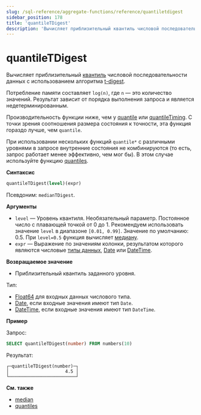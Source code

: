 ```yaml
---
slug: /sql-reference/aggregate-functions/reference/quantiletdigest
sidebar_position: 178
title: 'quantileTDigest'
description: 'Вычисляет приблизительный квантиль числовой последовательности данных с использованием алгоритма t-digest.'
---
```



# quantileTDigest

Вычисляет приблизительный [квантиль](https://en.wikipedia.org/wiki/Quantile) числовой последовательности данных с использованием алгоритма [t-digest](https://github.com/tdunning/t-digest/blob/master/docs/t-digest-paper/histo.pdf).

Потребление памяти составляет `log(n)`, где `n` — это количество значений. Результат зависит от порядка выполнения запроса и является недетерминированным.

Производительность функции ниже, чем у [quantile](/sql-reference/aggregate-functions/reference/quantile) или [quantileTiming](/sql-reference/aggregate-functions/reference/quantiletiming). С точки зрения соотношения размера состояния к точности, эта функция гораздо лучше, чем `quantile`.

При использовании нескольких функций `quantile*` с различными уровнями в запросе внутренние состояния не комбинируются (то есть, запрос работает менее эффективно, чем мог бы). В этом случае используйте функцию [quantiles](../../../sql-reference/aggregate-functions/reference/quantiles.md#quantiles).

**Синтаксис**

``` sql
quantileTDigest(level)(expr)
```

Псевдоним: `medianTDigest`.

**Аргументы**

- `level` — Уровень квантиля. Необязательный параметр. Постоянное число с плавающей точкой от 0 до 1. Рекомендуем использовать значение `level` в диапазоне `[0.01, 0.99]`. Значение по умолчанию: 0.5. При `level=0.5` функция вычисляет [медиану](https://en.wikipedia.org/wiki/Median).
- `expr` — Выражение по значениям колонки, результатом которого являются числовые [типы данных](/sql-reference/data-types), [Date](../../../sql-reference/data-types/date.md) или [DateTime](../../../sql-reference/data-types/datetime.md).

**Возвращаемое значение**

- Приблизительный квантиль заданного уровня.

Тип:

- [Float64](../../../sql-reference/data-types/float.md) для входных данных числового типа.
- [Date](../../../sql-reference/data-types/date.md), если входные значения имеют тип `Date`.
- [DateTime](../../../sql-reference/data-types/datetime.md), если входные значения имеют тип `DateTime`.

**Пример**

Запрос:

``` sql
SELECT quantileTDigest(number) FROM numbers(10)
```

Результат:

``` text
┌─quantileTDigest(number)─┐
│                     4.5 │
└─────────────────────────┘
```

**См. также**

- [median](/sql-reference/aggregate-functions/reference/median)
- [quantiles](/sql-reference/aggregate-functions/reference/quantiles)
